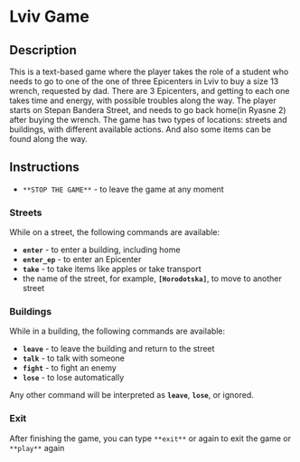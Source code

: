 # Lviv Game

## **Description**

This is a text-based game where the player takes the role of a student who needs to go to one of the one of three Epicenters in Lviv to buy a size 13 wrench, requested by dad. There are 3 Epicenters, and getting to each one takes time and energy, with possible troubles along the way. The player starts on Stepan Bandera Street, and needs to go back home(in Ryasne 2) after buying the wrench. The game has two types of locations: streets and buildings, with different available actions. And also some items can be found along the way.

## **Instructions**

- `**STOP THE GAME**` - to leave the game at any moment

### **Streets**

While on a street, the following commands are available:

- **`enter`** - to enter a building, including home
- **`enter_ep`** - to enter an Epicenter
- **`take`** - to take items like apples or take transport
- the name of the street, for example, **`[Horodotska]`**, to move to another street

### **Buildings**

While in a building, the following commands are available:

- **`leave`** - to leave the building and return to the street
- **`talk`** - to talk with someone
- **`fight`** - to fight an enemy
- **`lose`** - to lose automatically

Any other command will be interpreted as **`leave`**, **`lose`**, or ignored.

### Exit

After finishing the game, you can type `**exit**` or again to exit the game or `**play**` again
